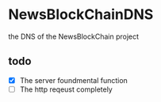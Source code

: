 # NewsBlockChainDNS
the DNS of the NewsBlockChain project

## todo
- [x] The server foundmental function
- [ ] The http reqeust completely
